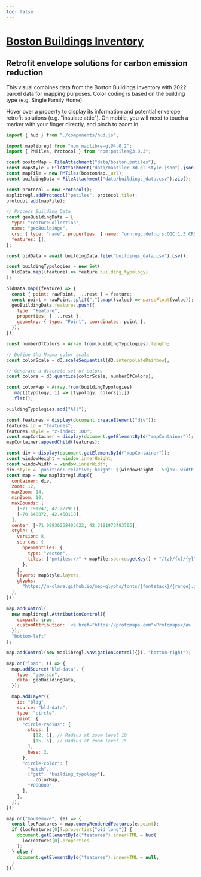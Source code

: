 ```yaml
---
toc: false
---
```


<style>

 #observablehq-center, .observablehq, #observablehq-main {
   margin: 0px !important;
 }

 p {
   max-width: 800px;
 }

 ul {
   padding-top: 0;
   margin-top: 0;
 }

 #observablehq-center {
   display:flex;
   flex-direction:column;
   align-items: center;
   justify-content: center;
 }

 #observablehq-main {
   display: flex;
   flex-direction: column;
   justify-content: center;
 }

 #observablehq-footer {
   margin: 1rem;
 }

 #mapContainer canvas {
   cursor: crosshair;
 }


 #features {
   position: absolute;
   top: 0;
   right: 0;
   bottom: 0;
   width: 35%;
   height: 40%;
   overflow: auto;
   background: rgba(255, 255, 255, 0.8);
   padding: 1rem;

</style>

# [Boston Buildings Inventory](https://data.boston.gov/dataset/boston-buildings-inventory)

## Retrofit envelope solutions for carbon emission reduction

This visual combines data from the Boston Buildings Inventory with 2022 parcel data for mapping purposes. Color coding is based on the building type (e.g. Single Family Home).

Hover over a property to display its information and potential envelope retrofit solutions (e.g. "insulate attic"). On mobile, you will need to touch a marker with your finger directly, and pinch to zoom in.

```js
import { hud } from "./components/hud.js";
```

```js
import maplibregl from "npm:maplibre-gl@4.0.2";
import { PMTiles, Protocol } from "npm:pmtiles@3.0.3";
```

```js
const bostonMap = FileAttachment("data/boston.pmtiles");
const mapStyle = FileAttachment("data/maptiler-3d-gl-style.json").json();
const mapFile = new PMTiles(bostonMap._url);
const buildingData = FileAttachment("data/buildings_data.csv").zip();
```

```js
const protocol = new Protocol();
maplibregl.addProtocol("pmtiles", protocol.tile);
protocol.add(mapFile);
```

<link rel="stylesheet" type="text/css" href="https://unpkg.com/maplibre-gl@4.0.2/dist/maplibre-gl.css">

```js
// Process Building Data
const geoBuildingData = {
  type: "FeatureCollection",
  name: "geoBuildings",
  crs: { type: "name", properties: { name: "urn:ogc:def:crs:OGC:1.3:CRS84" } },
  features: [],
};

const bldData = await buildingData.file("buildings_data.csv").csv();

const buildingTypologies = new Set(
  bldData.map((feature) => feature.building_typology)
);

bldData.map((feature) => {
  const { point: rawPoint, ...rest } = feature;
  const point = rawPoint.split(",").map((value) => parseFloat(value));
  geoBuildingData.features.push({
    type: "Feature",
    properties: { ...rest },
    geometry: { type: "Point", coordinates: point },
  });
});

const numberOfColors = Array.from(buildingTypologies).length;

// Define the Magma color scale
const colorScale = d3.scaleSequential(d3.interpolateRainbow);

// Generate a discrete set of colors
const colors = d3.quantize(colorScale, numberOfColors);

const colorMap = Array.from(buildingTypologies)
  .map((typology, i) => [typology, colors[i]])
  .flat();

buildingTypologies.add("All");
```

<div id="mapContainer">
</div>

```js
const features = display(document.createElement("div"));
features.id = "features";
features.style = "z-index: 100";
const mapContainer = display(document.getElementById("mapContainer"));
mapContainer.appendChild(features);

const div = display(document.getElementById("mapContainer"));
const windowHeight = window.innerHeight;
const windowWidth = window.innerWidth;
div.style = `position: relative; height: ${windowHeight - 50}px; width: 100%`;
const map = new maplibregl.Map({
  container: div,
  zoom: 12,
  maxZoom: 14,
  minZoom: 10,
  maxBounds: [
    [-71.191247, 42.227911],
    [-70.648072, 42.450118],
  ],
  center: [-71.08936258403622, 42.3181973483706],
  style: {
    version: 8,
    sources: {
      openmaptiles: {
        type: "vector",
        tiles: ["pmtiles://" + mapFile.source.getKey() + "/{z}/{x}/{y}"],
      },
    },
    layers: mapStyle.layers,
    glyphs:
      "https://m-clare.github.io/map-glyphs/fonts/{fontstack}/{range}.pbf",
  },
});

map.addControl(
  new maplibregl.AttributionControl({
    compact: true,
    customAttribution: `<a href="https://protomaps.com">Protomaps</a> | <a href="https://openmaptiles.org">© OpenMapTiles</a> | <a href="http://www.openstreetmap.org/copyright"> © OpenStreetMap contributors</a>`,
  }),
  "bottom-left"
);

map.addControl(new maplibregl.NavigationControl({}), "bottom-right");

map.on("load", () => {
  map.addSource("bld-data", {
    type: "geojson",
    data: geoBuildingData,
  });

  map.addLayer({
    id: "bldg",
    source: "bld-data",
    type: "circle",
    paint: {
      "circle-radius": {
        stops: [
          [12, 1], // Radius at zoom level 10
          [15, 5], // Radius at zoom level 15
        ],
        base: 2,
      },
      "circle-color": [
        "match",
        ["get", "building_typology"],
        ...colorMap,
        "#000000",
      ],
    },
  });
});

map.on("mousemove", (e) => {
  const locFeatures = map.queryRenderedFeatures(e.point);
  if (locFeatures[0]?.properties["pid_long"]) {
    document.getElementById("features").innerHTML = hud(
      locFeatures[0].properties
    );
  } else {
    document.getElementById("features").innerHTML = null;
  }
});
```

